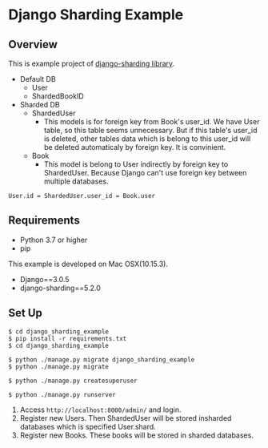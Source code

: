 # Django Sharding Example

## Overview

This is example project of [django-sharding library](https://github.com/JBKahn/django-sharding).

 * Default DB
    * User
    * ShardedBookID
 * Sharded DB
    * ShardedUser
        * This models is for foreign key from Book's user_id. We have User table, so this table seems unnecessary. But if this table's user_id is deleted, other tables data which is belong to this user_id will be deleted automaticaly by foreign key. It is convinient.
    * Book
        * This model is belong to User indirectly by foreign key to ShardedUser. Because Django can't use foreign key between multiple databases.

```
User.id = ShardedUser.user_id = Book.user
```

## Requirements

 * Python 3.7 or higher
 * pip

This example is developed on Mac OSX(10.15.3).

 * Django==3.0.5
 * django-sharding==5.2.0

## Set Up

```
$ cd django_sharding_example
$ pip install -r requirements.txt
$ cd django_sharding_example

$ python ./manage.py migrate django_sharding_example
$ python ./manage.py migrate

$ python ./manage.py createsuperuser

$ python ./manage.py runserver
```


 1. Access `http://localhost:8000/admin/` and login.  
 2. Register new Users. Then ShardedUser will be stored insharded databases which is specified User.shard.
 3. Register new Books. These books will be stored in sharded databases.
